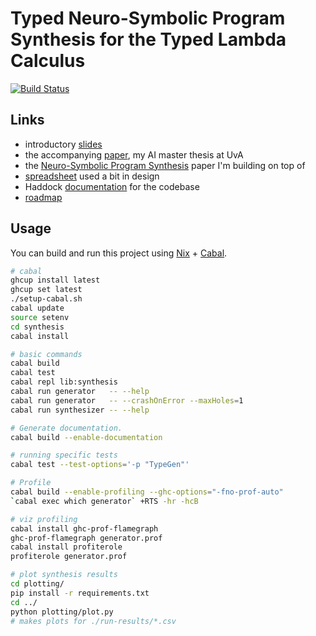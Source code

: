 # Typed Neuro-Symbolic Program Synthesis for the Typed Lambda Calculus

[![Build Status](https://travis-ci.com/tycho01/synthesis.svg?branch=master)](https://travis-ci.com/tycho01/synthesis)

## Links

- introductory [slides](https://docs.google.com/presentation/d/1gS3sDgF7HPkiTnE9piQ6IDSFm6idGD7MaXalYzw9BC0/edit?usp=sharing)
- the accompanying [paper](https://github.com/tycho01/thesis), my AI master thesis at UvA
- the [Neuro-Symbolic Program Synthesis](https://arxiv.org/abs/1611.01855) paper I'm building on top of
- [spreadsheet](https://docs.google.com/spreadsheets/d/1uDA9suwASDzllxJZDt--wZ0ci7q4eJIfPcAw9qr18-U/edit?usp=sharing) used a bit in design
- Haddock [documentation](https://tycho01.github.io/synthesis/) for the codebase
- [roadmap](https://github.com/tycho01/synthesis/projects/1)

## Usage

You can build and run this project using [Nix](https://nixos.org/nix/) + [Cabal](https://www.haskell.org/cabal/).

``` sh
# cabal
ghcup install latest
ghcup set latest
./setup-cabal.sh
cabal update
source setenv
cd synthesis
cabal install

# basic commands
cabal build
cabal test
cabal repl lib:synthesis
cabal run generator   -- --help
cabal run generator   -- --crashOnError --maxHoles=1
cabal run synthesizer -- --help

# Generate documentation.
cabal build --enable-documentation

# running specific tests
cabal test --test-options='-p "TypeGen"'

# Profile
cabal build --enable-profiling --ghc-options="-fno-prof-auto"
`cabal exec which generator` +RTS -hr -hcB

# viz profiling
cabal install ghc-prof-flamegraph
ghc-prof-flamegraph generator.prof
cabal install profiterole
profiterole generator.prof

# plot synthesis results
cd plotting/
pip install -r requirements.txt
cd ../
python plotting/plot.py
# makes plots for ./run-results/*.csv
```

